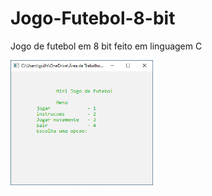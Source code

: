 # Jogo-Futebol-8-bit
Jogo de futebol em 8 bit feito em linguagem C


<div align="left">
  <img height="200" src="https://github.com/gui-celino/Jogo-Futebol-8-bit/blob/main/imagens-jogo/tela-inicial.png"/>
</div>
